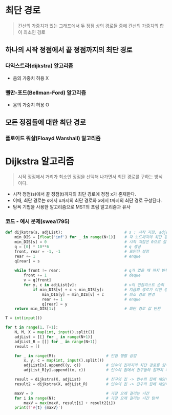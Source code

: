 # 최단 경로

> 간선의 가중치가 있는 그래프에서 두 정점 상의 경로들 중에 간선의 가중치의 합이 최소인 경로
> 

## 하나의 시작 정점에서 끝 정점까지의 최단 경로

### 다익스트라(dijkstra) 알고리즘

- 음의 가중치 허용 X

### 벨만-포드(Bellman-Ford) 알고리즘

- 음의 가중치 허용 O

## 모든 정점들에 대한 최단 경로

### 플로이드 워샬(Floayd Warshall) 알고리즘

# Dijkstra 알고리즘

> 시작 정점에서 거리가 최소인 정점을 선택해 나가면서 최단 경로를 구하는 방식이다.
> 
- 시작 정점(s)에서 끝 정점(t)까지의 최단 경로에 정점 x가 존재한다.
- 이때, 최단 경로는 s에서 x까지의 최단 경로와 x에서 t까지의 최단 경로 구성된다.
- 탐욕 기법을 사용한 알고리즘으로 MST의 프림 알고리즘과 유사

### 코드 - 예시 문제(swea1795)

```python
def dijkstra(s, adjList):                           # s : 시작 지점, adjList : 함수 내에서 사용할 인접리스트
    min_DIS = [float('inf') for _ in range(N+1)]    # 각 노드까지의 최단 경로가 저장될 리스트
    min_DIS[s] = 0                                  # 시작 지점은 0으로 설정
    q = [0] * 10**6                                 # q 생성
    front, rear = -1, -1                            # 포인터 설정
    rear += 1                                       # enque
    q[rear] = s
    
    while front != rear:                            # q가 없을 때 까지 반복
        front += 1                                  # deque
        v = q[front]
        for y, c in adjList[v]:                     # v의 인접리스트 순회 
            if min_DIS[v] + c < min_DIS[y]:         # 지금의 경로가 이전 경로보다 짧을 경우
                min_DIS[y] = min_DIS[v] + c         # 최소 경로 변경
                rear += 1                           # enque
                q[rear] = y
    return min_DIS[1:]                              # 최단 경로 값 반환

T = int(input())

for t in range(1, T+1):
    N, M, X = map(int, input().split())
    adjList = [[] for _ in range(N+1)]
    adjList_R = [[] for _ in range(N+1)]
    result = []

    for _ in range(M):                      # 인접 행렬 삽입
        x, y, c = map(int, input().split())
        adjList[x].append((y, c))           # 인수의 집까지의 최단 경로를 탐색하는 인접 리스트 
        adjList_R[y].append((x, c))         # 인수의 집에서 친구들의 집까지 최단 경로를 탐색하는 인접 리스트

    result = dijkstra(X, adjList)           # 친구의 집 -> 인수의 집에 해당하는 최단 경로
    result2 = dijkstra(X, adjList_R)        # 인수의 집 -> 친구의 집에 해당하는 최단 경로

    maxV = 0                                # 가장 오래 걸리는 시간
    for i in range(N):                      # 가장 오래 걸리는 시간 탐색
        maxV = max(maxV, result[i] + result2[i])
    print(f'#{t} {maxV}')
```
